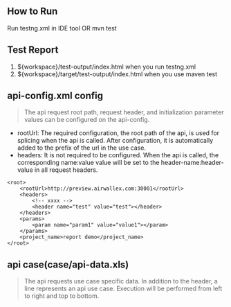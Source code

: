 
## How to Run
Run testng.xml in IDE tool
OR
mvn test

## Test Report
1. ${workspace}/test-output/index.html when you run testng.xml 
2. ${workspace}/target/test-output/index.html when you use maven test

## api-config.xml config

> The api request root path, request header, and initialization parameter values can be configured on the api-config.

- rootUrl: 
The required configuration, the root path of the api, is used for splicing when the api is called. After configuration, it is automatically added to the prefix of the url in the use case. 
- headers: 
It is not required to be configured. When the api is called, the corresponding name:value value will be set to the header-name:header-value in all request headers.

```
<root>
	<rootUrl>http://preview.airwallex.com:30001</rootUrl>
	<headers>
		<!-- xxxx -->
		<header name="test" value="test"></header>
	</headers>
	<params>
		<param name="param1" value="value1"></param>
	</params>
	<project_name>report demo</project_name>
</root>
```
## api case(case/api-data.xls)

> The api requests use case specific data. In addition to the header, a line represents an api use case. Execution will be performed from left to right and top to bottom.

